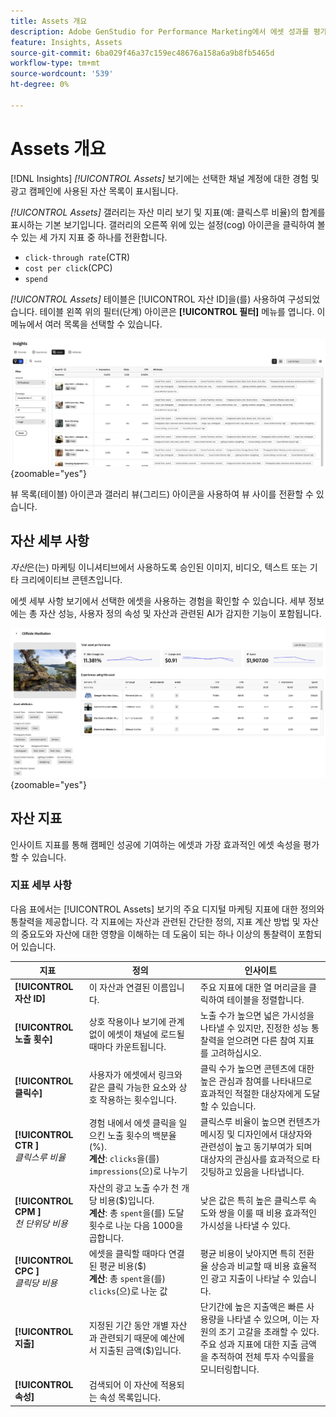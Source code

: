 ```yaml
---
title: Assets 개요
description: Adobe GenStudio for Performance Marketing에서 에셋 성과를 평가하는 방법을 알아봅니다.
feature: Insights, Assets
source-git-commit: 6ba029f46a37c159ec48676a158a6a9b8fb5465d
workflow-type: tm+mt
source-wordcount: '539'
ht-degree: 0%

---
```


# Assets 개요

[!DNL Insights] _[!UICONTROL Assets]_ 보기에는 선택한 채널 계정에 대한 경험 및 광고 캠페인에 사용된 자산 목록이 표시됩니다.

_[!UICONTROL Assets]_ 갤러리는 자산 미리 보기 및 지표(예: 클릭스루 비율)의 합계를 표시하는 기본 보기입니다. 갤러리의 오른쪽 위에 있는 설정(cog) 아이콘을 클릭하여 볼 수 있는 세 가지 지표 중 하나를 전환합니다.

- `click-through rate`(CTR)
- `cost per click`(CPC)
- `spend`

_[!UICONTROL Assets]_ 테이블은 [!UICONTROL 자산 ID]을(를) 사용하여 구성되었습니다. 테이블 왼쪽 위의 필터(단계) 아이콘은 **[!UICONTROL 필터]** 메뉴를 엽니다. 이 메뉴에서 여러 목록을 선택할 수 있습니다.

![Assets 필터 및 테이블](/help/assets/insights-assets-filter.png){zoomable="yes"}

뷰 목록(테이블) 아이콘과 갤러리 뷰(그리드) 아이콘을 사용하여 뷰 사이를 전환할 수 있습니다.

## 자산 세부 사항

_자산_&#x200B;은(는) 마케팅 이니셔티브에서 사용하도록 승인된 이미지, 비디오, 텍스트 또는 기타 크리에이티브 콘텐츠입니다.

에셋 세부 사항 보기에서 선택한 에셋을 사용하는 경험을 확인할 수 있습니다. 세부 정보에는 총 자산 성능, 사용자 정의 속성 및 자산과 관련된 AI가 감지한 기능이 포함됩니다.

![자산 세부 정보](/help/assets/insights-asset-details.png){zoomable="yes"}

## 자산 지표

인사이트 지표를 통해 캠페인 성공에 기여하는 에셋과 가장 효과적인 에셋 속성을 평가할 수 있습니다.

### 지표 세부 사항

다음 표에서는 [!UICONTROL Assets] 보기의 주요 디지털 마케팅 지표에 대한 정의와 통찰력을 제공합니다. 각 지표에는 자산과 관련된 간단한 정의, 지표 계산 방법 및 자산의 중요도와 자산에 대한 영향을 이해하는 데 도움이 되는 하나 이상의 통찰력이 포함되어 있습니다.

| 지표 | 정의 | 인사이트 |
| ---------------------- | ----------------------------- | -------------------------------- |
| **[!UICONTROL 자산 ID]** | 이 자산과 연결된 이름입니다. | 주요 지표에 대한 열 머리글을 클릭하여 테이블을 정렬합니다. |
| **[!UICONTROL 노출 횟수]** | 상호 작용이나 보기에 관계없이 에셋이 채널에 로드될 때마다 카운트됩니다. | 노출 수가 높으면 넓은 가시성을 나타낼 수 있지만, 진정한 성능 통찰력을 얻으려면 다른 참여 지표를 고려하십시오. |
| **[!UICONTROL 클릭수]** | 사용자가 에셋에서 링크와 같은 클릭 가능한 요소와 상호 작용하는 횟수입니다. | 클릭 수가 높으면 콘텐츠에 대한 높은 관심과 참여를 나타내므로 효과적인 적절한 대상자에게 도달할 수 있습니다. |
| **[!UICONTROL CTR ]**<br>_클릭스루 비율_ | 경험 내에서 에셋 클릭을 일으킨 노출 횟수의 백분율(%).<br>**계산**: `clicks`을(를) `impressions`(으)로 나누기 | 클릭스루 비율이 높으면 컨텐츠가 메시징 및 디자인에서 대상자와 관련성이 높고 동기부여가 되며 대상자의 관심사를 효과적으로 타깃팅하고 있음을 나타냅니다. |
| **[!UICONTROL CPM ]**<br>_천 단위당 비용_ | 자산의 광고 노출 수가 천 개당 비용($)입니다.<br>**계산**: 총 `spent`을(를) 도달 횟수로 나눈 다음 1000을 곱합니다. | 낮은 값은 특히 높은 클릭스루 속도와 쌍을 이룰 때 비용 효과적인 가시성을 나타낼 수 있다. |
| **[!UICONTROL CPC ]**<br>_클릭당 비용_ | 에셋을 클릭할 때마다 연결된 평균 비용($)<br>**계산**: 총 `spent`을(를) `clicks`(으)로 나눈 값 | 평균 비용이 낮아지면 특히 전환율 상승과 비교할 때 비용 효율적인 광고 지출이 나타날 수 있습니다. |
| **[!UICONTROL 지출]** | 지정된 기간 동안 개별 자산과 관련되기 때문에 예산에서 지출된 금액($)입니다. | 단기간에 높은 지출액은 빠른 사용량을 나타낼 수 있으며, 이는 자원의 조기 고갈을 초래할 수 있다. 주요 성과 지표에 대한 지출 금액을 추적하여 전체 투자 수익률을 모니터링합니다. |
| **[!UICONTROL 속성]** | 검색되어 이 자산에 적용되는 속성 목록입니다. | |
